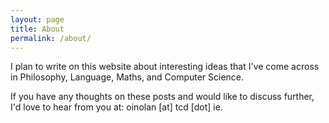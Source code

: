 ```yaml
---
layout: page
title: About
permalink: /about/
---
```


I plan to write on this website about interesting ideas that I've come across in Philosophy, Language, Maths, and Computer Science.

If you have any thoughts on these posts and would like to discuss further, I'd love to hear from you at: oinolan \[at\] tcd \[dot\] ie.
